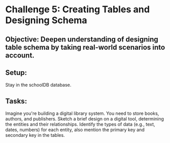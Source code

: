 # Challenge 5: Creating Tables and Designing Schema
## Objective: Deepen understanding of designing table schema by taking real-world scenarios into account.

## Setup:

Stay in the schoolDB database.
## Tasks:

Imagine you're building a digital library system. You need to store books, authors, and publishers.
Sketch a brief design on a digital tool, determining the entities and their relationships.
Identify the types of data (e.g., text, dates, numbers) for each entity, also mention the primary key and secondary key in the tables.

